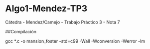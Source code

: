 # Algo1-Mendez-TP3
Cátedra - Mendez/Camejo - Trabajo Práctico 3 - Nota 7

##Compilación

gcc *.c -o mansion_foster -std=c99 -Wall -Wconversion -Werror -lm

